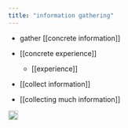 ```yaml
---
title: "information gathering"
---
```


- gather [[concrete information]]
- [[concrete experience]]
    - [[experience]]

- [[collect information]]
- [[collecting much information]]

<img src='https://scrapbox.io/api/pages/nishio/en/icon' alt='en.icon' height="19.5"/>